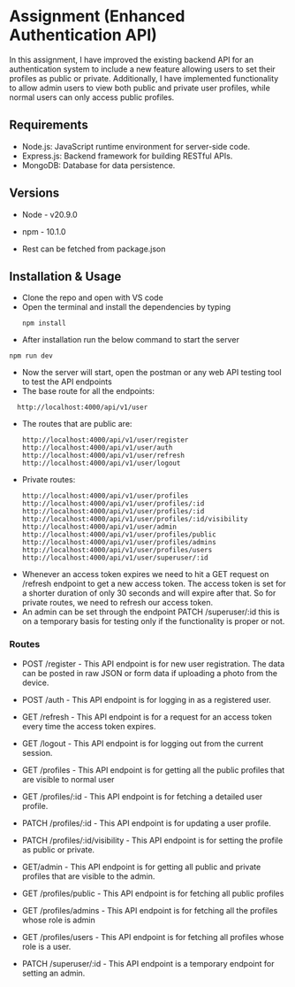 # Assignment (Enhanced Authentication API)

In this assignment, I have improved the existing backend API for an authentication system to include a new feature allowing users to set their profiles as public or private. Additionally, I have implemented functionality to allow admin users to view both public and private user profiles, while normal users can only access public profiles. 

## Requirements
- Node.js: JavaScript runtime environment for server-side code.
- Express.js: Backend framework for building RESTful APIs.
- MongoDB: Database for data persistence.

## Versions
- Node - v20.9.0
- npm - 10.1.0

- Rest can be fetched from package.json

## Installation & Usage
- Clone the repo and open with VS code
- Open the terminal and install the dependencies by typing
  ```
  npm install
  ```
- After installation run the below command to start the server
```
npm run dev
```
- Now the server will start, open the postman or any web API testing tool to test the API endpoints
- The base route for all the endpoints:
```
  http://localhost:4000/api/v1/user
```
- The routes that are public are:
  ```
  http://localhost:4000/api/v1/user/register
  http://localhost:4000/api/v1/user/auth
  http://localhost:4000/api/v1/user/refresh
  http://localhost:4000/api/v1/user/logout
  ```
- Private routes:
  ```
  http://localhost:4000/api/v1/user/profiles
  http://localhost:4000/api/v1/user/profiles/:id
  http://localhost:4000/api/v1/user/profiles/:id
  http://localhost:4000/api/v1/user/profiles/:id/visibility
  http://localhost:4000/api/v1/user/admin 
  http://localhost:4000/api/v1/user/profiles/public
  http://localhost:4000/api/v1/user/profiles/admins
  http://localhost:4000/api/v1/user/profiles/users
  http://localhost:4000/api/v1/user/superuser/:id
  ```
- Whenever an access token expires we need to hit a GET request on /refresh endpoint to get a new access token. The access token is set for a shorter duration of only 30 seconds and will expire after that. So for private routes, we need to refresh our access token.
- An admin can be set through the endpoint PATCH /superuser/:id this is on a temporary basis for testing only if the functionality is proper or not.


### Routes
- POST /register - This API endpoint is for new user registration. The data can be posted in raw JSON or form data if uploading a photo from the device.
- POST /auth - This API endpoint is for logging in as a registered user.
- GET /refresh - This API endpoint is for a request for an access token every time the access token expires. 
- GET /logout - This API endpoint is for logging out from the current session.
- GET /profiles - This API endpoint is for getting all the public profiles that are visible to normal user
- GET /profiles/:id - This API endpoint is for fetching a detailed user profile.
- PATCH /profiles/:id - This API endpoint is for updating a user profile.
- PATCH /profiles/:id/visibility - This API endpoint is for setting the profile as public or private.
- GET/admin - This API endpoint is for getting all public and private profiles that are visible to the admin.

- GET /profiles/public - This API endpoint is for fetching all public profiles
- GET /profiles/admins - This API endpoint is for fetching all the profiles whose role is admin
- GET /profiles/users - This API endpoint is for fetching all profiles whose role is a user.
  
- PATCH /superuser/:id - This API endpoint is a temporary endpoint for setting an admin.
